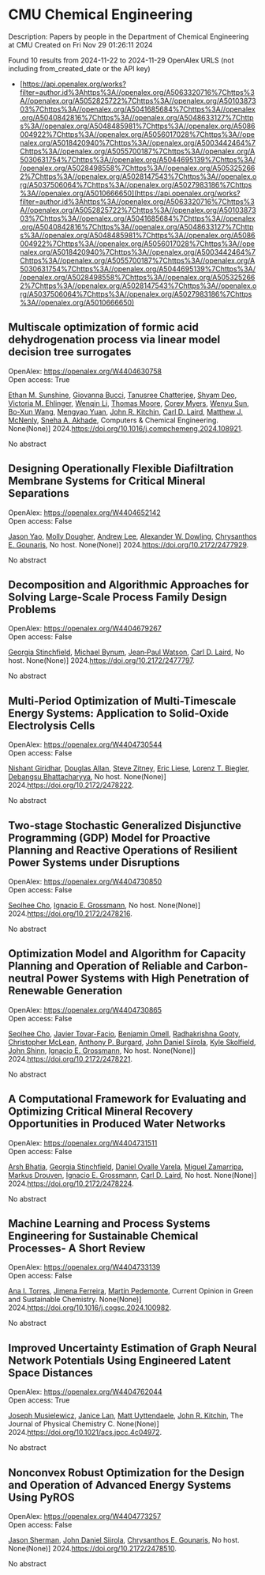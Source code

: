 # CMU Chemical Engineering
Description: Papers by people in the Department of Chemical Engineering at CMU
Created on Fri Nov 29 01:26:11 2024

Found 10 results from 2024-11-22 to 2024-11-29
OpenAlex URLS (not including from_created_date or the API key)
- [https://api.openalex.org/works?filter=author.id%3Ahttps%3A//openalex.org/A5063320716%7Chttps%3A//openalex.org/A5052825722%7Chttps%3A//openalex.org/A5010387303%7Chttps%3A//openalex.org/A5041685684%7Chttps%3A//openalex.org/A5040842816%7Chttps%3A//openalex.org/A5048633127%7Chttps%3A//openalex.org/A5048485981%7Chttps%3A//openalex.org/A5086004922%7Chttps%3A//openalex.org/A5056017028%7Chttps%3A//openalex.org/A5018420940%7Chttps%3A//openalex.org/A5003442464%7Chttps%3A//openalex.org/A5055700187%7Chttps%3A//openalex.org/A5030631754%7Chttps%3A//openalex.org/A5044695139%7Chttps%3A//openalex.org/A5028498558%7Chttps%3A//openalex.org/A5053252662%7Chttps%3A//openalex.org/A5028147543%7Chttps%3A//openalex.org/A5037506064%7Chttps%3A//openalex.org/A5027983186%7Chttps%3A//openalex.org/A5010666650](https://api.openalex.org/works?filter=author.id%3Ahttps%3A//openalex.org/A5063320716%7Chttps%3A//openalex.org/A5052825722%7Chttps%3A//openalex.org/A5010387303%7Chttps%3A//openalex.org/A5041685684%7Chttps%3A//openalex.org/A5040842816%7Chttps%3A//openalex.org/A5048633127%7Chttps%3A//openalex.org/A5048485981%7Chttps%3A//openalex.org/A5086004922%7Chttps%3A//openalex.org/A5056017028%7Chttps%3A//openalex.org/A5018420940%7Chttps%3A//openalex.org/A5003442464%7Chttps%3A//openalex.org/A5055700187%7Chttps%3A//openalex.org/A5030631754%7Chttps%3A//openalex.org/A5044695139%7Chttps%3A//openalex.org/A5028498558%7Chttps%3A//openalex.org/A5053252662%7Chttps%3A//openalex.org/A5028147543%7Chttps%3A//openalex.org/A5037506064%7Chttps%3A//openalex.org/A5027983186%7Chttps%3A//openalex.org/A5010666650)

## Multiscale optimization of formic acid dehydrogenation process via linear model decision tree surrogates   

OpenAlex: https://openalex.org/W4404630758    
Open access: True
    
[Ethan M. Sunshine](https://openalex.org/A5092859260), [Giovanna Bucci](https://openalex.org/A5077341604), [Tanusree Chatterjee](https://openalex.org/A5074177086), [Shyam Deo](https://openalex.org/A5055823801), [Victoria M. Ehlinger](https://openalex.org/A5085002502), [Wenqin Li](https://openalex.org/A5101551798), [Thomas Moore](https://openalex.org/A5061541871), [Corey Myers](https://openalex.org/A5065047172), [Wenyu Sun](https://openalex.org/A5081013058), [Bo-Xun Wang](https://openalex.org/A5056642604), [Mengyao Yuan](https://openalex.org/A5006428375), [John R. Kitchin](https://openalex.org/A5003442464), [Carl D. Laird](https://openalex.org/A5030631754), [Matthew J. McNenly](https://openalex.org/A5112550844), [Sneha A. Akhade](https://openalex.org/A5042139840), Computers & Chemical Engineering. None(None)] 2024.https://doi.org/10.1016/j.compchemeng.2024.108921.
    
No abstract    

    

## Designing Operationally Flexible Diafiltration Membrane Systems for Critical Mineral Separations   

OpenAlex: https://openalex.org/W4404652142    
Open access: False
    
[Jason Yao](https://openalex.org/A5011752638), [Molly Dougher](https://openalex.org/A5056999142), [Andrew Lee](https://openalex.org/A5084085179), [Alexander W. Dowling](https://openalex.org/A5017631366), [Chrysanthos E. Gounaris](https://openalex.org/A5048485981), No host. None(None)] 2024.https://doi.org/10.2172/2477929.
    
No abstract    

    

## Decomposition and Algorithmic Approaches for Solving Large-Scale Process Family Design Problems   

OpenAlex: https://openalex.org/W4404679267    
Open access: False
    
[Georgia Stinchfield](https://openalex.org/A5007541692), [Michael Bynum](https://openalex.org/A5031357535), [Jean‐Paul Watson](https://openalex.org/A5027375769), [Carl D. Laird](https://openalex.org/A5030631754), No host. None(None)] 2024.https://doi.org/10.2172/2477797.
    
No abstract    

    

## Multi-Period Optimization of Multi-Timescale Energy Systems: Application to Solid-Oxide Electrolysis Cells   

OpenAlex: https://openalex.org/W4404730544    
Open access: False
    
[Nishant Giridhar](https://openalex.org/A5094303018), [Douglas Allan](https://openalex.org/A5070732014), [Steve Zitney](https://openalex.org/A5012099582), [Eric Liese](https://openalex.org/A5037132412), [Lorenz T. Biegler](https://openalex.org/A5052825722), [Debangsu Bhattacharyya](https://openalex.org/A5037148093), No host. None(None)] 2024.https://doi.org/10.2172/2478222.
    
No abstract    

    

## Two-stage Stochastic Generalized Disjunctive Programming (GDP) Model for Proactive Planning and Reactive Operations of Resilient Power Systems under Disruptions   

OpenAlex: https://openalex.org/W4404730850    
Open access: False
    
[Seolhee Cho](https://openalex.org/A5060951641), [Ignacio E. Grossmann](https://openalex.org/A5056017028), No host. None(None)] 2024.https://doi.org/10.2172/2478216.
    
No abstract    

    

## Optimization Model and Algorithm for Capacity Planning and Operation of Reliable and Carbon-neutral Power Systems with High Penetration of Renewable Generation   

OpenAlex: https://openalex.org/W4404730865    
Open access: False
    
[Seolhee Cho](https://openalex.org/A5060951641), [Javier Tovar-Facio](https://openalex.org/A5040511658), [Benjamin Omell](https://openalex.org/A5000874144), [Radhakrishna Gooty](https://openalex.org/A5062255632), [Christopher McLean](https://openalex.org/A5088878877), [Anthony P. Burgard](https://openalex.org/A5043316648), [John Daniel Siirola](https://openalex.org/A5047681120), [Kyle Skolfield](https://openalex.org/A5092625536), [John Shinn](https://openalex.org/A5112091243), [Ignacio E. Grossmann](https://openalex.org/A5056017028), No host. None(None)] 2024.https://doi.org/10.2172/2478221.
    
No abstract    

    

## A Computational Framework for Evaluating and Optimizing Critical Mineral Recovery Opportunities in Produced Water Networks   

OpenAlex: https://openalex.org/W4404731511    
Open access: False
    
[Arsh Bhatia](https://openalex.org/A5093452517), [Georgia Stinchfield](https://openalex.org/A5007541692), [Daniel Ovalle Varela](https://openalex.org/A5093452518), [Miguel Zamarripa](https://openalex.org/A5015881602), [Markus Drouven](https://openalex.org/A5048411560), [Ignacio E. Grossmann](https://openalex.org/A5056017028), [Carl D. Laird](https://openalex.org/A5030631754), No host. None(None)] 2024.https://doi.org/10.2172/2478224.
    
No abstract    

    

## Machine Learning and Process Systems Engineering for Sustainable Chemical Processes- A Short Review   

OpenAlex: https://openalex.org/W4404733139    
Open access: False
    
[Ana I. Torres](https://openalex.org/A5027983186), [Jimena Ferreira](https://openalex.org/A5073891151), [Martín Pedemonte](https://openalex.org/A5091770128), Current Opinion in Green and Sustainable Chemistry. None(None)] 2024.https://doi.org/10.1016/j.cogsc.2024.100982.
    
No abstract    

    

## Improved Uncertainty Estimation of Graph Neural Network Potentials Using Engineered Latent Space Distances   

OpenAlex: https://openalex.org/W4404762044    
Open access: True
    
[Joseph Musielewicz](https://openalex.org/A5035368167), [Janice Lan](https://openalex.org/A5000075355), [Matt Uyttendaele](https://openalex.org/A5010182611), [John R. Kitchin](https://openalex.org/A5003442464), The Journal of Physical Chemistry C. None(None)] 2024.https://doi.org/10.1021/acs.jpcc.4c04972.
    
No abstract    

    

## Nonconvex Robust Optimization for the Design and Operation of Advanced Energy Systems Using PyROS   

OpenAlex: https://openalex.org/W4404773257    
Open access: False
    
[Jason Sherman](https://openalex.org/A5111158211), [John Daniel Siirola](https://openalex.org/A5047681120), [Chrysanthos E. Gounaris](https://openalex.org/A5048485981), No host. None(None)] 2024.https://doi.org/10.2172/2478510.
    
No abstract    

    
